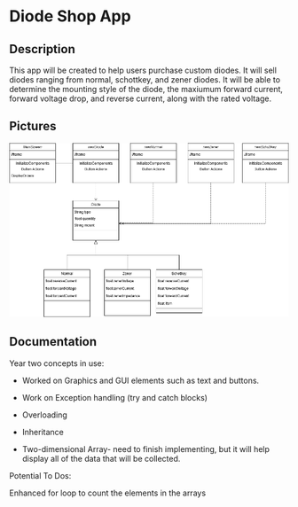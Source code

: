 # Diode Shop App
## Description
This app will be created to help users purchase custom diodes. It will sell diodes ranging from normal, schottkey, and zener diodes. It will be able to determine the mounting style of the diode, the maxiumum forward current, forward voltage drop, and reverse current, along with the rated voltage. 

## Pictures

![alt text][class]

[class]: https://github.com/jchen312/DiodeShop/blob/master/Images/class%20diagram.png

## Documentation

Year two concepts in use:

- Worked on Graphics and GUI elements such as text and buttons. 

- Work on Exception handling (try and catch blocks)

- Overloading

- Inheritance

- Two-dimensional Array- need to finish implementing, but it will help display all of the data that will be collected. 



Potential To Dos: 

Enhanced for loop to count the elements in the arrays

